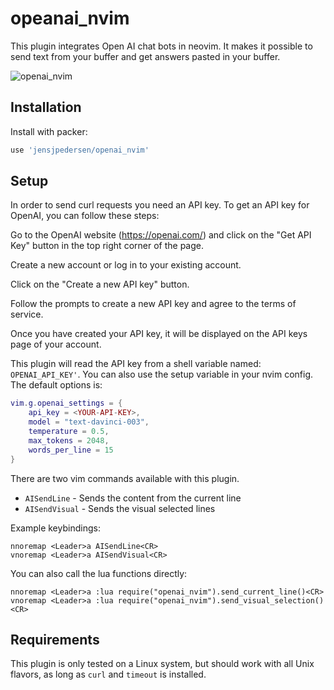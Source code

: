 
# opeanai_nvim 
This plugin integrates Open AI chat bots in neovim. 
It makes it possible to send text from your buffer and get answers 
pasted in your buffer.  

![openai_nvim](https://user-images.githubusercontent.com/62065926/208917790-78e63840-20cd-4a7e-8b7c-053c2c83ad50.gif)


## Installation

Install with packer:

```lua
use 'jensjpedersen/openai_nvim'
```

## Setup


In order to send curl requests you need an API key. 
To get an API key for OpenAI, you can follow these steps:

Go to the OpenAI website (https://openai.com/) and click on the "Get API Key"
button in the top right corner of the page.

Create a new account or log in to your existing account.

Click on the "Create a new API key" button.

Follow the prompts to create a new API key and agree to the terms of service.

Once you have created your API key, it will be displayed on the API keys page
of your account. 


This plugin will read the API key from a shell variable named: `OPENAI_API_KEY'`. 
You can also use the setup variable in your nvim config. The default options
is: 

```lua
vim.g.openai_settings = {
    api_key = <YOUR-API-KEY>, 
    model = "text-davinci-003",
    temperature = 0.5, 
    max_tokens = 2048, 
    words_per_line = 15
}
```


There are two vim commands available with this plugin.
* `AISendLine` - Sends the content from the current line
* `AISendVisual`  - Sends the visual selected lines 

Example keybindings: 
```vim
nnoremap <Leader>a AISendLine<CR>
vnoremap <Leader>a AISendVisual<CR>
```

You can also call the lua functions directly: 
```vim
nnoremap <Leader>a :lua require("openai_nvim").send_current_line()<CR>
vnoremap <Leader>a :lua require("openai_nvim").send_visual_selection()<CR>
```


## Requirements
This plugin is only tested on a Linux system, but should work with all Unix
flavors, as long as `curl` and `timeout` is installed. 









